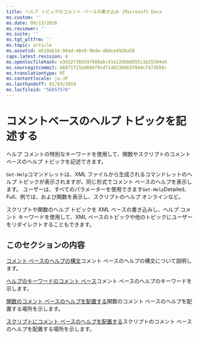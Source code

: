 ```yaml
---
title: ヘルプ トピックのコメント ベースの書き込み |Microsoft Docs
ms.custom: ''
ms.date: 09/13/2016
ms.reviewer: ''
ms.suite: ''
ms.tgt_pltfrm: ''
ms.topic: article
ms.assetid: e619ab16-90ad-46e9-9bde-d6dce492ba56
caps.latest.revision: 4
ms.openlocfilehash: e3d32f36b597088abc41e229bb0955c1b25504e6
ms.sourcegitcommit: b6871f21bd666f9cd71dd336bb3f844cf472b56c
ms.translationtype: MT
ms.contentlocale: ja-JP
ms.lasthandoff: 02/03/2019
ms.locfileid: "56857578"
---
```

# <a name="writing-comment-based-help-topics"></a>コメントベースのヘルプ トピックを記述する

ヘルプ コメントの特別なキーワードを使用して、関数やスクリプトのコメント ベースのヘルプ トピックを記述できます。

 `Get-Help`コマンドレットは、XML ファイルから生成されるコマンドレットのヘルプ トピックが表示されますが、同じ形式でコメント ベースのヘルプを表示します。 ユーザーは、すべてのパラメーターを使用できます`Get-Help`Detailed、Full、例では、および関数を表示し、スクリプトのヘルプ オンラインなど。

 スクリプトや関数のヘルプ トピックを XML ベースの書き込みし、ヘルプ コメント キーワードを使用して、XML ベースのトピックや他のトピックにユーザーをリダイレクトすることもできます。

## <a name="in-this-section"></a>このセクションの内容

 [コメント ベースのヘルプの構文](./syntax-of-comment-based-help.md)コメント ベースのヘルプの構文について説明します。

 [ヘルプのキーワードのコメント ベース](./comment-based-help-keywords.md)コメント ベースのヘルプのキーワードを示します。

 [関数のコメント ベースのヘルプを配置する](./placing-comment-based-help-in-functions.md)関数のコメント ベースのヘルプを配置する場所を示します。

 [スクリプトにコメント ベースのヘルプを配置する](./placing-comment-based-help-in-scripts.md)スクリプトのコメント ベースのヘルプを配置する場所を示します。